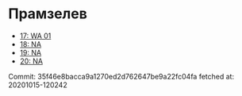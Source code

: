 # Прамзелев
- [17: WA 01](17.md)
- [18: NA](18.md)
- [19: NA](19.md)
- [20: NA](20.md)

Commit: 35f46e8bacca9a1270ed2d762647be9a22fc04fa
 fetched at: 20201015-120242
